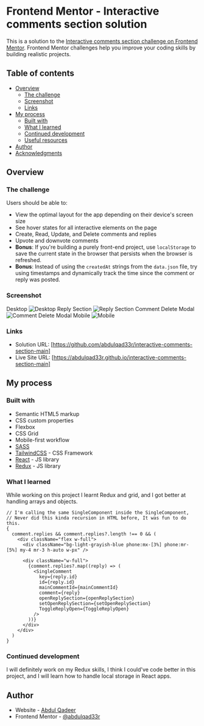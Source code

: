 # Frontend Mentor - Interactive comments section solution

This is a solution to the [Interactive comments section challenge on Frontend Mentor](https://www.frontendmentor.io/challenges/interactive-comments-section-iG1RugEG9). Frontend Mentor challenges help you improve your coding skills by building realistic projects.

## Table of contents

- [Overview](#overview)
  - [The challenge](#the-challenge)
  - [Screenshot](#screenshot)
  - [Links](#links)
- [My process](#my-process)
  - [Built with](#built-with)
  - [What I learned](#what-i-learned)
  - [Continued development](#continued-development)
  - [Useful resources](#useful-resources)
- [Author](#author)
- [Acknowledgments](#acknowledgments)

## Overview

### The challenge

Users should be able to:

- View the optimal layout for the app depending on their device's screen size
- See hover states for all interactive elements on the page
- Create, Read, Update, and Delete comments and replies
- Upvote and downvote comments
- **Bonus**: If you're building a purely front-end project, use `localStorage` to save the current state in the browser that persists when the browser is refreshed.
- **Bonus**: Instead of using the `createdAt` strings from the `data.json` file, try using timestamps and dynamically track the time since the comment or reply was posted.

### Screenshot

Desktop
![Desktop](public/screenshots/desktop.png)
Reply Section
![Reply Section](public/screenshots/replySection.png)
Comment Delete Modal
![Comment Delete Modal](public/screenshots/deleting.png)
Mobile
![Mobile](public/screenshots/Mobile.png)

### Links

- Solution URL: [https://github.com/abdulqad33r/interactive-comments-section-main]
- Live Site URL: [https://abdulqad33r.github.io/interactive-comments-section-main]

## My process

### Built with

- Semantic HTML5 markup
- CSS custom properties
- Flexbox
- CSS Grid
- Mobile-first workflow
- [SASS](https://sass-lang.com/)
- [TailwindCSS](https://tailwindcss.com/) - CSS Framework
- [React](https://reactjs.org/) - JS library
- [Redux](https://react-redux.js.org/) - JS library

### What I learned

While working on this project I learnt Redux and grid, and I got better at handling arrays and objects.

```tsx
// I'm calling the same SingleComponent inside the SingleComponent,
// Never did this kinda recursion in HTML before, It was fun to do this.
{
  comment.replies && comment.replies?.length !== 0 && (
    <div className="flex w-full">
      <div className="bg-light-grayish-blue phone:mx-[3%] phone:mr-[5%] my-4 mr-3 h-auto w-px" />

      <div className="w-full">
        {comment.replies?.map((reply) => (
          <SingleComment
            key={reply.id}
            id={reply.id}
            mainCommentId={mainCommentId}
            comment={reply}
            openReplySection={openReplySection}
            setOpenReplySection={setOpenReplySection}
            ToggleReplyOpen={ToggleReplyOpen}
          />
        ))}
      </div>
    </div>
  )
}
```

### Continued development

I will definitely work on my Redux skills, I think I could've code better in this project, and I will learn how to handle local storage in React apps.

## Author

- Website - [Abdul Qadeer](https://abdulqad33r.github.io/interactive-comments-section-main)
- Frontend Mentor - [@abdulqad33r](https://www.frontendmentor.io/profile/abdulqad33r)

